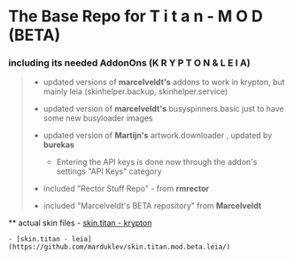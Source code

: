 # The Base Repo for **T i t a n - M O D (BETA)**


### including its needed AddonOns **(K R Y P T O N**   &  **L E I A)**
 
> - updated versions of **marcelveldt's** addons to work in krypton, but mainly leia (skinhelper.backup, skinhelper.service)
>
> - updated version  of **marcelveldt's** busyspinners.basic just to have some new busyloader images
>
> - updated version  of **Martijn's** artwork.downloader , updated by **burekas**
>      - Entering the API keys is done now through the addon's settings "API Keys" category
>
> - included "Rector Stuff Repo" - from **rmrector**
>
> - included "Marcelveldt's BETA repository" from **Marcelveldt**


** actual skin files
    - [skin.titan - krypton](https://github.com/marduklev/skin.titan.krypton.mod/)
	
	- [skin.titan - leia](https://github.com/marduklev/skin.titan.mod.beta.leia/)
